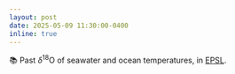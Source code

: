 ```yaml
---
layout: post
date: 2025-05-09 11:30:00-0400
inline: true
---
```


📚 Past $\delta^{18}$O of seawater and ocean temperatures, in <a href="https://www.sciencedirect.com/science/article/pii/S0012821X25002171" target="_blank" >EPSL</a>.
